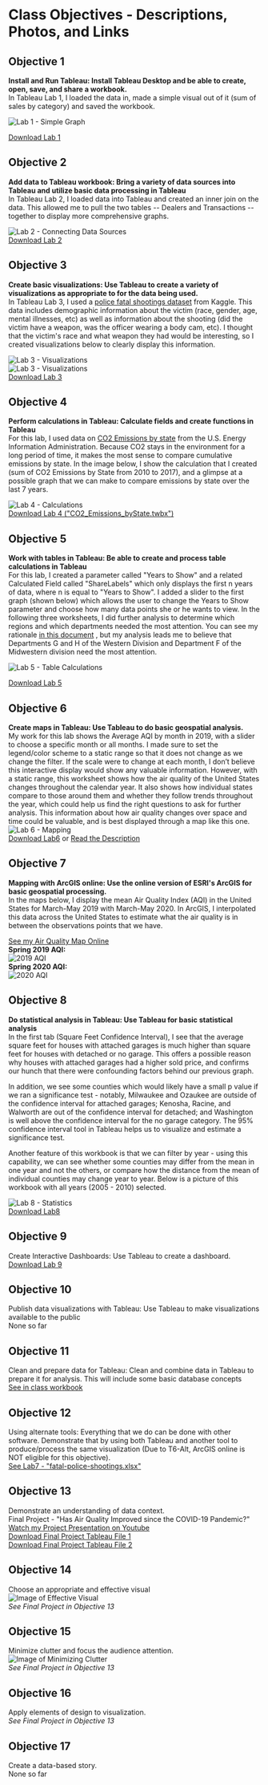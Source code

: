 # Class Objectives - Descriptions, Photos, and Links   
      
## <a id = "obj_1"> </a>Objective 1  
**Install and Run Tableau: Install Tableau Desktop and be able to create, open, save, and share a workbook.**  
In Tableau Lab 1, I loaded the data in, made a simple visual out of it (sum of sales by category) and saved the workbook.  

![Lab 1 - Simple Graph](./images/Lab1_image.PNG)  

[Download Lab 1](./tableau_workbooks/Lab1.twbx)  

## <a id = "obj_2"> </a>Objective 2  
**Add data to Tableau workbook: Bring a variety of data sources into Tableau and utilize basic data processing in Tableau**  
In Tableau Lab 2, I loaded data into Tableau and created an inner join on the data. This allowed me to pull the two tables -- Dealers and Transactions -- together to display more comprehensive graphs.  
  
![Lab 2 - Connecting Data Sources](./images/Lab2_Data.PNG)  
[Download Lab 2](./tableau_workbooks/Lab2.twbx) 

## <a id = "obj_3"> </a>Objective 3  
**Create basic visualizations: Use Tableau to create a variety of visualizations as appropriate to for the data being used.**  
In Tableau Lab 3, I used a [police fatal shootings dataset](https://www.kaggle.com/andrewmvd/police-deadly-force-usage-us?select=fatal-police-shootings-data.csv) from Kaggle. This data includes demographic information about the victim (race, gender, age, mental illnesses, etc) as well as information about the shooting (did the victim have a weapon, was the officer wearing a body cam, etc). I thought that the victim's race and what weapon they had would be interesting, so I created visualizations below to clearly display this information. 
  
![Lab 3 - Visualizations](./images/Lab3_Race.PNG)  
![Lab 3 - Visualizations](./images/Lab3_Weapons.PNG)  
[Download Lab 3](./tableau_workbooks/Lab3.twbx)  


## <a id = "obj_4"> </a>Objective 4  
**Perform calculations in Tableau: Calculate fields and create functions in Tableau**  
For this lab, I used data on [CO2 Emissions by state](https://www.eia.gov/environment/emissions/state/) from the U.S. Energy Information Administration. Because CO2 stays in the environment for a long period of time, it makes the most sense to compare cumulative emissions by state. In the image below, I show the calculation that I created (sum of CO2 Emissions by State from 2010 to 2017), and a glimpse at a possible graph that we can make to compare emissions by state over the last 7 years.  
   
![Lab 4 - Calculations](./images/Lab4_Calculations.PNG)  
[Download Lab 4 ("CO2_Emissions_byState.twbx") ](./tableau_workbooks/CO2_Emissions_byState.twbx)  

## <a id = "obj_5"> </a>Objective 5  
**Work with tables in Tableau: Be able to create and process table calculations in Tableau**  
For this lab, I created a parameter called "Years to Show" and a related Calculated Field called "ShareLabels" which only displays the first n years of data, where n is equal to "Years to Show". I added a slider to the first graph (shown below) which allows the user to change the Years to Show parameter and choose how many data points she or he wants to view. In the following three worksheets, I did further analysis to determine which regions and which departments needed the most attention. You can see my rationale [in this document](./documents/Lab5_Description.pdf) , but my analysis leads me to believe that Departments G and H of the Western Division and Department F of the Midwestern division need the most attention.    
  
![Lab 5 - Table Calculations](./images/Lab5_Calc.PNG)  

[Download Lab 5](./tableau_workbooks/Lab5.twbx)  
 
## <a id = "obj_6"> </a>Objective 6  
**Create maps in Tableau: Use Tableau to do basic geospatial analysis.**  
My work for this lab shows the Average AQI by month in 2019, with a slider to choose a specific month or all months. I made sure to set the legend/color scheme to a static range so that it does not change as we change the filter. If the scale were to change at each month, I don’t believe this interactive display would show any valuable information. However, with a static range, this worksheet shows how the air quality of the United States changes throughout the calendar year. It also shows how individual states compare to those around them and whether they follow trends throughout the year, which could help us find the right questions to ask for further analysis. This information about how air quality changes over space and time could be valuable, and is best displayed through a map like this one.  
![Lab 6 - Mapping](./images/Lab6_AQI.PNG)  
[Download Lab6](./tableau_workbooks/Lab6.twbx) or [Read the Description](./documents/Lab6_Description.pdf)

## <a id = "obj_7"> </a>Objective 7
**Mapping with ArcGIS online: Use the online version of ESRI's ArcGIS for basic geospatial processing.**  
In the maps below, I display the mean Air Quality Index (AQI) in the United States for March-May 2019 with March-May 2020. In ArcGIS, I interpolated this data across the United States to estimate what the air quality is in between the observations points that we have.  

[See my Air Quality Map Online](https://arcg.is/1rHu98)   
**Spring 2019 AQI:**  
![2019 AQI](./images/AQI_Spring_2019.png)  
**Spring 2020 AQI:**  
![2020 AQI](./images/AQI_Spring_2020.png)  

## <a id = "obj_8"> </a>Objective 8  
**Do statistical analysis in Tableau: Use Tableau for basic statistical analysis**      
In the first tab (Square Feet Confidence Interval), I see that the average square feet for houses with attached garages is much higher than square feet for houses with detached or no garage. This offers a possible reason why houses with attached garages had a higher sold price, and confirms our hunch that there were confounding factors behind our previous graph.

In addition, we see some counties which would likely have a small p value if we ran a significance test - notably, Milwaukee and Ozaukee are outside of the confidence interval for attached garages; Kenosha, Racine, and Walworth are out of the confidence interval for detached; and Washington is well above the confidence interval for the no garage category. The 95% confidence interval tool in Tableau helps us to visualize and estimate a significance test.  

Another feature of this workbook is that we can filter by year - using this capability, we can see whether some counties may differ from the mean in one year and not the others, or compare how the distance from the mean of individual counties may change year to year. Below is a picture of this workbook with all years (2005 - 2010) selected.  

![Lab 8 - Statistics](./images/Lab8_Stats.PNG)  
[Download Lab8](./tableau_workbooks/Lab8.twbx)  

## <a id = "obj_9"> </a>Objective 9  
Create Interactive Dashboards: Use Tableau to create a dashboard.      
[Download Lab 9](./tableau_workbooks/Lab9.twbx)    

## <a id = "obj_10"> </a>Objective 10  
Publish data visualizations with Tableau: Use Tableau to make visualizations available to the public      
None so far  

## <a id = "obj_11"> </a>Objective 11  
Clean and prepare data for Tableau: Clean and combine data in Tableau to prepare it for analysis. This will include some basic database concepts      
[See in class workbook](./tableau_workbooks/InClass9-28.twbx)  

## <a id = "obj_12"> </a>Objective 12
Using alternate tools: Everything that we do can be done with other software. Demonstrate that by using both Tableau and another tool to produce/process the same visualization (Due to T6-Alt, ArcGIS online is NOT eligible for this objective).       
[See Lab7 - "fatal-police-shootings.xlsx"](./documents/fatal-police-shootings.xlsx)  

## <a id = "obj_13"> </a>Objective 13  
Demonstrate an understanding of data context.  
Final Project - "Has Air Quality Improved since the COVID-19 Pandemic?"  
[Watch my Project Presentation on Youtube](https://youtu.be/pEjmn405S2U)  
[Download Final Project Tableau File 1](./tableau_workbooks/Final_Project.twbx)  
[Download Final Project Tableau File 2](./tableau_workbooks/Final_Joined.twbx)  

## <a id = "obj_14"> </a>Objective 14  
Choose an appropriate and effective visual   
![Image of Effective Visual](./images/AQI_Effective_Visual.PNG)  
*See Final Project in Objective 13*   

## <a id = "obj_15"> </a>Objective 15  
Minimize clutter and focus the audience attention.  
![Image of Minimizing Clutter](./images/AQI_Minimize_Clutter.PNG)  
*See Final Project in Objective 13*     

## <a id = "obj_16"> </a>Objective 16   
Apply elements of design to visualization.  
*See Final Project in Objective 13*   
 
## <a id = "obj_17"> </a>Objective 17  
Create a data-based story.  
None so far 

